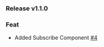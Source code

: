 ### Release v1.1.0

### Feat
- Added Subscribe Component [#4](https://github.com/MyEtherWallet/vue-common-components/pull/4)
